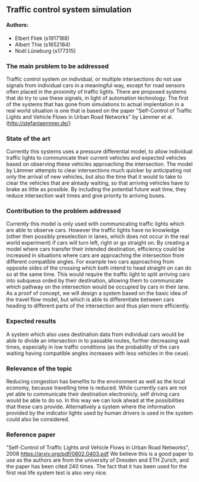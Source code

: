 ## Traffic control system simulation
#### Authors:
* Elbert Fliek (s1917188)
* Albert Thie (s1652184)
* Noël Lüneburg (s177315)

### The main problem to be addressed
Traffic control system on individual, or multiple intersections do not use signals from individual cars in a meaningful way, except for road sensors often placed in the proximity of traffic lights. There are proposed systems that do try to use these signals, in light of automation technology. The first of the systems that has gone from simulations to actual implentation in a real world situation is one that is based on the paper "Self-Control of Traffic Lights and Vehicle Flows in Urban Road Networks" by Lämmer et al. (http://stefanlaemmer.de/)

### State of the art
Currently this systems uses a pressure differential model, to allow individual traffic lights to communicate their current vehicles and expected vehicles based on observing these vehicles approaching the intersection. The model by Lämmer attempts to clear intersections much quicker by anticipating not only the arrival of new vehicles, but also the time that it would to take to clear the vehicles that are already waiting, so that arriving vehicles have to brake as little as possible. By including the potential future wait time, they reduce intersection wait times and give priority to arriving buses.

### Contribution to the problem addressed
Currently this model is only used with communicating traffic lights which are able to observe cars. However the traffic lights have no knowledge (other then possibly preselection in lanes, which does not occur in the real world experiment) if cars will turn left, right or go straight on. By creating a model where cars transfer their intended destination, efficiency could be increased in situations where cars are approaching the intersection from different compatible angles. For example two cars approaching from opposite sides of the crossing which both intend to head straight on can do so at the same time. This would require the traffic light to split arriving cars into subqueus orded by their destination, allowing them to communicate which pathway on the intersection would be occupied by cars in their lane. As a proof of concept, we will design a system based on the basic idea of the travel flow model, but which is able to differentiate between cars heading to different parts of the intersection and thus plan more efficiently.

### Expected results
A system which also uses destination data from individual cars would be able to divide an intersection in to passable routes, further decreasing wait times, especially in low traffic conditions (as the probability of the cars waiting having compatible angles increases with less vehicles in the ceue).

### Relevance of the topic
Reducing congestion has benefits to the environment as well as the local economy, because travelling time is reduced. While currently cars are not yet able to communicate their destination electronicly, self driving cars would be able to do so. In this way we can look ahead at the possibilities that these cars provide. Alternatively a system where the information provided by the indicator lights used by human drivers is used in the system could also be considered.

### Reference paper
"Self-Control of Traffic Lights and Vehicle Flows in Urban Road Networks", 2008
https://arxiv.org/pdf/0802.0403.pdf
We believe this is a good paper to use as the authors are from the university of Dresden and ETH Zurich, and the paper has been cited 240 times. The fact that it has been used for the first real life system test is also very nice.
